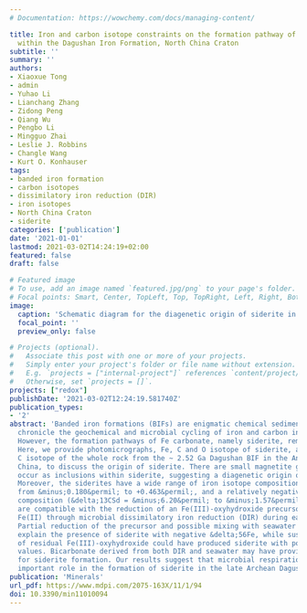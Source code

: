 ```yaml
---
# Documentation: https://wowchemy.com/docs/managing-content/

title: Iron and carbon isotope constraints on the formation pathway of iron-rich carbonates
  within the Dagushan Iron Formation, North China Craton
subtitle: ''
summary: ''
authors:
- Xiaoxue Tong
- admin
- Yuhao Li
- Lianchang Zhang
- Zidong Peng
- Qiang Wu
- Pengbo Li
- Mingguo Zhai
- Leslie J. Robbins
- Changle Wang
- Kurt O. Konhauser
tags:
- banded iron formation
- carbon isotopes
- dissimilatory iron reduction (DIR)
- iron isotopes
- North China Craton
- siderite
categories: ['publication']
date: '2021-01-01'
lastmod: 2021-03-02T14:24:19+02:00
featured: false
draft: false

# Featured image
# To use, add an image named `featured.jpg/png` to your page's folder.
# Focal points: Smart, Center, TopLeft, Top, TopRight, Left, Right, BottomLeft, Bottom, BottomRight.
image:
  caption: 'Schematic diagram for the diagenetic origin of siderite in the Dagushan BIF based on mineralogical, chemical, and C and Fe isotope data.'
  focal_point: ''
  preview_only: false

# Projects (optional).
#   Associate this post with one or more of your projects.
#   Simply enter your project's folder or file name without extension.
#   E.g. `projects = ["internal-project"]` references `content/project/deep-learning/index.md`.
#   Otherwise, set `projects = []`.
projects: ["redox"]
publishDate: '2021-03-02T12:24:19.581740Z'
publication_types:
- '2'
abstract: 'Banded iron formations (BIFs) are enigmatic chemical sedimentary rocks that
  chronicle the geochemical and microbial cycling of iron and carbon in the Precambrian.
  However, the formation pathways of Fe carbonate, namely siderite, remain disputed.
  Here, we provide photomicrographs, Fe, C and O isotope of siderite, and organic
  C isotope of the whole rock from the ~ 2.52 Ga Dagushan BIF in the Anshan area,
  China, to discuss the origin of siderite. There are small magnetite grains that
  occur as inclusions within siderite, suggesting a diagenetic origin of the siderite.
  Moreover, the siderites have a wide range of iron isotope compositions (&delta;56FeSd)
  from &minus;0.180&permil; to +0.463&permil;, and a relatively negative C isotope
  composition (&delta;13CSd = &minus;6.20&permil; to &minus;1.57&permil;). These results
  are compatible with the reduction of an Fe(III)-oxyhydroxide precursor to dissolved
  Fe(II) through microbial dissimilatory iron reduction (DIR) during early diagenesis.
  Partial reduction of the precursor and possible mixing with seawater Fe(II) could
  explain the presence of siderite with negative &delta;56Fe, while sustained reaction
  of residual Fe(III)-oxyhydroxide could have produced siderite with positive &delta;56Fe
  values. Bicarbonate derived from both DIR and seawater may have provided a C source
  for siderite formation. Our results suggest that microbial respiration played an
  important role in the formation of siderite in the late Archean Dagushan BIF.'
publication: 'Minerals'
url_pdf: https://www.mdpi.com/2075-163X/11/1/94
doi: 10.3390/min11010094
---
```

